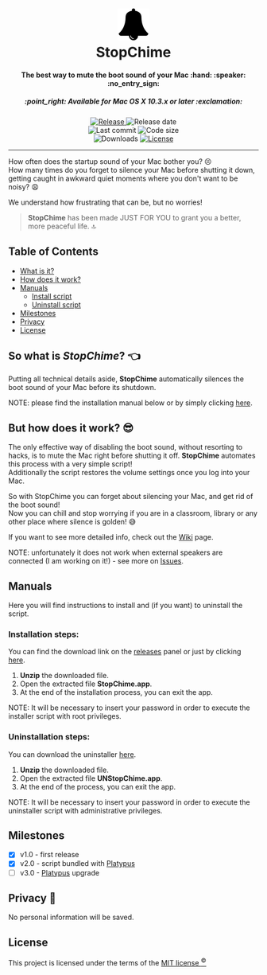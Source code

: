 <h1 align="center">
	<img src="Icons/bell.png" width=64px alt="StopChime">
	<br>
	StopChime
	<br>
</h1>

<h4 align="center">
	The best way to mute the boot sound of your Mac :hand: :speaker: :no_entry_sign:
</h4>

<h5 align="center">
	:point_right: Available for Mac OS X 10.3.x or later :exclamation:
</h5>

<p align="center">
	<a href="https://github.com/m-paolino/StopChime/releases/latest">
	<img src="https://img.shields.io/github/release/m-paolino/StopChime.svg" alt="Release">
	</a>
	<img src="https://img.shields.io/github/release-date/m-paolino/StopChime.svg" alt="Release date">
	<br>
	<img src="https://img.shields.io/github/last-commit/m-paolino/StopChime.svg" alt="Last commit">
	<img src="https://img.shields.io/github/languages/code-size/m-paolino/StopChime.svg" alt="Code size">
	<br>
	<img src="https://img.shields.io/github/downloads/m-paolino/StopChime/total.svg" alt="Downloads">
	<a href="https://github.com/m-paolino/StopChime/blob/master/LICENSE">
	<img src="https://img.shields.io/github/license/m-paolino/StopChime.svg" alt="License">
	</a>
</p>

-----

How often does the startup sound of your Mac bother you? :persevere:
<br>
How many times do you forget to silence your Mac before shutting it down, getting caught in awkward quiet moments where you don't want to be noisy? :weary:

We understand how frustrating that can be, but no worries!

>**StopChime** has been made JUST FOR YOU to grant you a better, more peaceful life. :top:

## Table of Contents

- [What is it?](#intro)
- [How does it work?](#how)
- [Manuals](#manuals)
	- [Install script](#installation-steps)
	- [Uninstall script](#uninstallation-steps)
- [Milestones](#milestones)
- [Privacy](#privacy)
- [License](#license)

<a name="intro"></a>
## So what is *StopChime*? :point_left:

Putting all technical details aside, **StopChime** automatically silences the boot sound of your  Mac before its shutdown.

NOTE: please find the installation manual below or by simply clicking [here](#installation-steps).

<a name="how"></a>
## But how does it work? :sunglasses:

The only effective way of disabling the boot sound, without resorting to hacks, is to mute the Mac right before shutting it off. **StopChime** automates this process with a very simple script!
<br>
Additionally the script restores the volume settings once you log into your Mac.

So with StopChime you can forget about silencing your Mac, and get rid of the boot sound!
<br>
Now you can chill and stop worrying if you are in a classroom, library or any other place where silence is golden! :sweat_smile:

If you want to see more detailed info, check out the [Wiki](https://github.com/m-paolino/StopChime/wiki) page.

NOTE: unfortunately it does not work when external speakers are connected (I am working on it!) - see more on [Issues](https://github.com/m-paolino/StopChime/issues).

## Manuals

Here you will find instructions to install and (if you want) to uninstall the script.

### Installation steps:

You can find the download link on the [releases](https://github.com/m-paolino/StopChime/releases/latest) panel or just by clicking [here](https://github.com/m-paolino/StopChime/releases/download/v2.0.1/StopChime.zip).

1. **Unzip** the downloaded file.
2. Open the extracted file **StopChime.app**.
3. At the end of the installation process, you can exit the app.

NOTE: It will be necessary to insert your password in order to execute the installer script with root privileges.

### Uninstallation steps:

You can download the uninstaller [here](https://github.com/m-paolino/StopChime/releases/download/v2.0.1/UNStopChime.zip).

1. **Unzip** the downloaded file.
2. Open the extracted file **UNStopChime.app**.
3. At the end of the process, you can exit the app.

NOTE: It will be necessary to insert your password in order to execute the uninstaller script with administrative privileges.

## Milestones

- [x] v1.0 - first release
- [x] v2.0 - script bundled with [Platypus](https://www.sveinbjorn.org/platypus)
- [ ] v3.0 - [Platypus](https://www.sveinbjorn.org/platypus) upgrade

## Privacy :see_no_evil:

No personal information will be saved.

## License

This project is licensed under the terms of the [MIT license <sup>&copy;</sup>](LICENSE)
